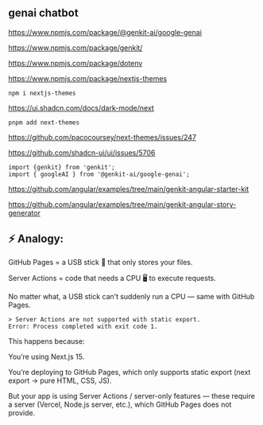 ## genai chatbot

https://www.npmjs.com/package/@genkit-ai/google-genai

https://www.npmjs.com/package/genkit/

https://www.npmjs.com/package/dotenv

https://www.npmjs.com/package/nextjs-themes

```
npm i nextjs-themes
```

https://ui.shadcn.com/docs/dark-mode/next

```
pnpm add next-themes
```
https://github.com/pacocoursey/next-themes/issues/247

https://github.com/shadcn-ui/ui/issues/5706


```
import {genkit} from 'genkit';
import { googleAI } from '@genkit-ai/google-genai';
```
https://github.com/angular/examples/tree/main/genkit-angular-starter-kit

https://github.com/angular/examples/tree/main/genkit-angular-story-generator

## ⚡ Analogy:

GitHub Pages = a USB stick 📀 that only stores your files.

Server Actions = code that needs a CPU 🖥️ to execute requests.

No matter what, a USB stick can’t suddenly run a CPU — same with GitHub Pages.

```
> Server Actions are not supported with static export.
Error: Process completed with exit code 1.
```
This happens because:

You’re using Next.js 15.

You’re deploying to GitHub Pages, which only supports static export (next export → pure HTML, CSS, JS).

But your app is using Server Actions / server-only features — these require a server (Vercel, Node.js server, etc.), which GitHub Pages does not provide.